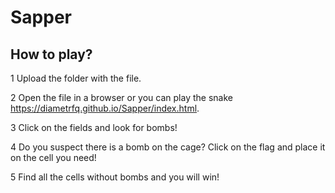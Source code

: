 # Sapper

## How to play?

1 Upload the folder with the file.

2 Open the file in a browser or you can play the snake https://diametrfq.github.io/Sapper/index.html.

3 Click on the fields and look for bombs!

4 Do you suspect there is a bomb on the cage? Click on the flag and place it on the cell you need!

5 Find all the cells without bombs and you will win!
